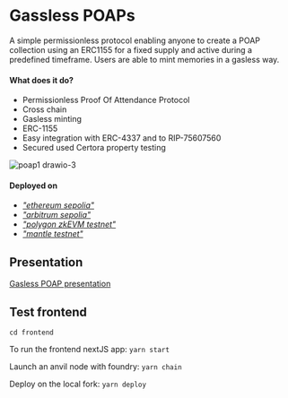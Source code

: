 # Gassless POAPs

A simple permissionless protocol enabling anyone to create a POAP collection using an ERC1155 for a fixed supply and active during a predefined timeframe. Users are able to mint memories in a gasless way. 

#### What does it do?
- Permissionless Proof Of Attendance Protocol
- Cross chain 
- Gasless minting
- ERC-1155
- Easy integration with ERC-4337 and to RIP-75607560
- Secured used Certora property testing

![poap1 drawio-3](https://github.com/Deivitto/gassless-poaps/assets/47452703/b90ffa25-fc0c-411e-8d6b-e6e3685c2cf7)


#### Deployed on
- [*"ethereum sepolia"*](https://sepolia.etherscan.io/address/0x7a479aae93f97f00117571ee1e61bacab2c780a1#code)
- [*"arbitrum sepolia"*](https://sepolia.arbiscan.io/address/0x420fAd7011A85cc6C308941A7245b7c0E695Fe85#code)
- [*"polygon zkEVM testnet"*](https://testnet-zkevm.polygonscan.com/address/0x420fAd7011A85cc6C308941A7245b7c0E695Fe85)
- [*"mantle testnet"*](https://explorer.testnet.mantle.xyz/address/0x343f50A627fc2d4856e606aA15b3b93A616D82AE)

## Presentation

[Gasless POAP presentation](https://docs.google.com/presentation/d/1YhWw14Ch8chmGwQWdXCl38cri8ygIXXrtXC9SYrKH5k/edit?usp=sharing)

## Test frontend
`cd frontend`

To run the frontend nextJS app:
`yarn start`

Launch an anvil node with foundry:
`yarn chain`

Deploy on the local fork:
`yarn deploy`

